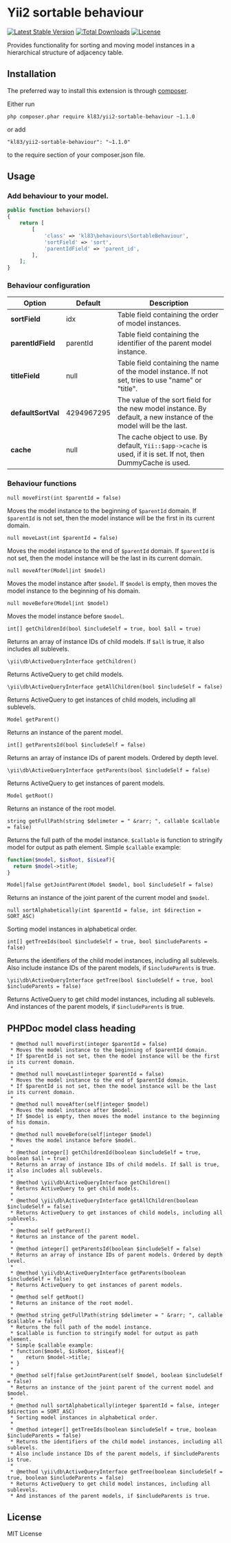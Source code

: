 # Yii2 sortable behaviour
[![Latest Stable Version](https://poser.pugx.org/kl83/yii2-sortable-behaviour/v/stable)](https://packagist.org/packages/kl83/yii2-sortable-behaviour)
[![Total Downloads](https://poser.pugx.org/kl83/yii2-sortable-behaviour/downloads)](https://packagist.org/packages/kl83/yii2-sortable-behaviour)
[![License](https://poser.pugx.org/kl83/yii2-sortable-behaviour/license)](https://packagist.org/packages/kl83/yii2-sortable-behaviour)

Provides functionality for sorting and moving model instances in a hierarchical structure of adjacency table.

## Installation
The preferred way to install this extension is through [composer](https://getcomposer.org/).

Either run
~~~
php composer.phar require kl83/yii2-sortable-behaviour ~1.1.0
~~~
or add
~~~
"kl83/yii2-sortable-behaviour": "~1.1.0"
~~~
to the require section of your composer.json file.

## Usage

### Add behaviour to your model.
~~~ php
public function behaviors()
{
    return [
        [
            'class' => 'kl83\behaviours\SortableBehaviour',
            'sortField' => 'sort',
            'parentIdField' => 'parent_id',
        ],
    ];
}
~~~

### Behaviour configuration
Option|Default|Description
------|-------------|-----------
**sortField**|idx|Table field containing the order of model instances.
**parentIdField**|parentId|Table field containing the identifier of the parent model instance.
**titleField**|null|Table field containing the name of the model instance. If not set, tries to use "name" or "title".
**defaultSortVal**|4294967295|The value of the sort field for the new model instance. By default, a new instance of the model will be the last.
**cache**|null|The cache object to use. By default, `Yii::$app->cache` is used, if it is set. If not, then DummyCache is used.

### Behaviour functions
```
null moveFirst(int $parentId = false)
```
Moves the model instance to the beginning of `$parentId` domain. If `$parentId` is not set, then the model instance will be the first in its current domain.
```
null moveLast(int $parentId = false)
```
Moves the model instance to the end of `$parentId` domain. If `$parentId` is not set, then the model instance will be the last in its current domain.
```
null moveAfter(Model|int $model)
```
Moves the model instance after `$model`. If `$model` is empty, then moves the model instance to the beginning of his domain.
```
null moveBefore(Model|int $model)
```
Moves the model instance before `$model`.
```
int[] getChildrenId(bool $includeSelf = true, bool $all = true)
```
Returns an array of instance IDs of child models. If `$all` is true, it also includes all sublevels.
```
\yii\db\ActiveQueryInterface getChildren()
```
Returns ActiveQuery to get child models.
```
\yii\db\ActiveQueryInterface getAllChildren(bool $includeSelf = false)
```
Returns ActiveQuery to get instances of child models, including all sublevels.
```
Model getParent()
```
Returns an instance of the parent model.
```
int[] getParentsId(bool $includeSelf = false)
```
Returns an array of instance IDs of parent models. Ordered by depth level.
```
\yii\db\ActiveQueryInterface getParents(bool $includeSelf = false)
```
Returns ActiveQuery to get instances of parent models.
```
Model getRoot()
```
Returns an instance of the root model.
```
string getFullPath(string $delimeter = " &rarr; ", callable $callable = false)
```
Returns the full path of the model instance. `$callable` is function to stringify model for output as path element. Simple `$callable` example:
``` php
function($model, $isRoot, $isLeaf){
  return $model->title;
}
```
```
Model|false getJointParent(Model $model, bool $includeSelf = false)
```
Returns an instance of the joint parent of the current model and `$model`.
```
null sortAlphabetically(int $parentId = false, int $direction = SORT_ASC)
```
Sorting model instances in alphabetical order.
```
int[] getTreeIds(bool $includeSelf = true, bool $includeParents = false)
```
Returns the identifiers of the child model instances, including all sublevels. Also include instance IDs of the parent models, if `$includeParents` is true.
```
\yii\db\ActiveQueryInterface getTree(bool $includeSelf = true, bool $includeParents = false)
```
Returns ActiveQuery to get child model instances, including all sublevels. And instances of the parent models, if `$includeParents` is true.

## PHPDoc model class heading
~~~
 * @method null moveFirst(integer $parentId = false)
 * Moves the model instance to the beginning of $parentId domain.
 * If $parentId is not set, then the model instance will be the first in its current domain.
 *
 * @method null moveLast(integer $parentId = false)
 * Moves the model instance to the end of $parentId domain.
 * If $parentId is not set, then the model instance will be the last in its current domain.
 *
 * @method null moveAfter(self|integer $model)
 * Moves the model instance after $model.
 * If $model is empty, then moves the model instance to the beginning of his domain.
 *
 * @method null moveBefore(self|integer $model)
 * Moves the model instance before $model.
 *
 * @method integer[] getChildrenId(boolean $includeSelf = true, boolean $all = true)
 * Returns an array of instance IDs of child models. If $all is true, it also includes all sublevels.
 *
 * @method \yii\db\ActiveQueryInterface getChildren()
 * Returns ActiveQuery to get child models.
 *
 * @method \yii\db\ActiveQueryInterface getAllChildren(boolean $includeSelf = false)
 * Returns ActiveQuery to get instances of child models, including all sublevels.
 *
 * @method self getParent()
 * Returns an instance of the parent model.
 *
 * @method integer[] getParentsId(boolean $includeSelf = false)
 * Returns an array of instance IDs of parent models. Ordered by depth level.
 *
 * @method \yii\db\ActiveQueryInterface getParents(boolean $includeSelf = false)
 * Returns ActiveQuery to get instances of parent models.
 *
 * @method self getRoot()
 * Returns an instance of the root model.
 *
 * @method string getFullPath(string $delimeter = " &rarr; ", callable $callable = false)
 * Returns the full path of the model instance.
 * $callable is function to stringify model for output as path element.
 * Simple $callable example:
 * function($model, $isRoot, $isLeaf){
 *    return $model->title;
 * }
 *
 * @method self|false getJointParent(self $model, boolean $includeSelf = false)
 * Returns an instance of the joint parent of the current model and $model.
 *
 * @method null sortAlphabetically(integer $parentId = false, integer $direction = SORT_ASC)
 * Sorting model instances in alphabetical order.
 *
 * @method integer[] getTreeIds(boolean $includeSelf = true, boolean $includeParents = false)
 * Returns the identifiers of the child model instances, including all sublevels.
 * Also include instance IDs of the parent models, if $includeParents is true.
 *
 * @method \yii\db\ActiveQueryInterface getTree(boolean $includeSelf = true, boolean $includeParents = false)
 * Returns ActiveQuery to get child model instances, including all sublevels.
 * And instances of the parent models, if $includeParents is true.
~~~

## License
MIT License
